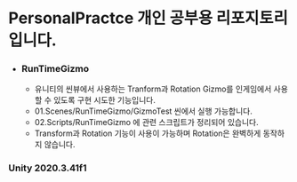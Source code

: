 # PersonalPractce 개인 공부용 리포지토리 입니다.
+ ### RunTimeGizmo
   + 유니티의 씬뷰에서 사용하는 Tranform과 Rotation Gizmo를 인게임에서 사용할 수 있도록 구현 시도한 기능입니다.
   + 01.Scenes/RunTimeGizmo/GizmoTest 씬에서 실행 가능합니다.
   + 02.Scripts/RunTimeGizmo 에 관련 스크립트가 정리되어 있습니다.
   + Transform과 Rotation 기능이 사용이 가능하며 Rotation은 완벽하게 동작하지 않습니다.

### Unity 2020.3.41f1
